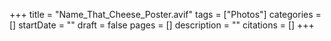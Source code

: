 +++
title = "Name_That_Cheese_Poster.avif"
tags = ["Photos"]
categories = []
startDate = ""
draft = false
pages = []
description = ""
citations = []
+++
